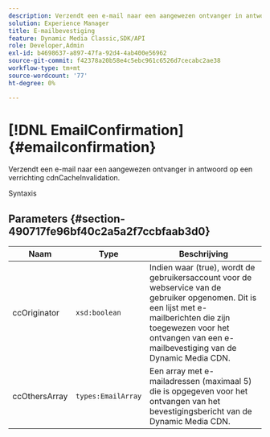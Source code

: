```yaml
---
description: Verzendt een e-mail naar een aangewezen ontvanger in antwoord op een verrichting cdnCacheInvalidation.
solution: Experience Manager
title: E-mailbevestiging
feature: Dynamic Media Classic,SDK/API
role: Developer,Admin
exl-id: b4698637-a897-47fa-92d4-4ab400e56962
source-git-commit: f42378a20b58e4c5ebc961c6526d7cecabc2ae38
workflow-type: tm+mt
source-wordcount: '77'
ht-degree: 0%

---
```


# [!DNL EmailConfirmation]{#emailconfirmation}

Verzendt een e-mail naar een aangewezen ontvanger in antwoord op een verrichting cdnCacheInvalidation.

Syntaxis

## Parameters {#section-490717fe96bf40c2a5a2f7ccbfaab3d0}

| Naam | Type | Beschrijving |
|---|---|---|
| ccOriginator | `xsd:boolean` | Indien waar (true), wordt de gebruikersaccount voor de webservice van de gebruiker opgenomen. Dit is een lijst met e-mailberichten die zijn toegewezen voor het ontvangen van een e-mailbevestiging van de Dynamic Media CDN. |
| ccOthersArray | `types:EmailArray` | Een array met e-mailadressen (maximaal 5) die is opgegeven voor het ontvangen van het bevestigingsbericht van de Dynamic Media CDN. |
